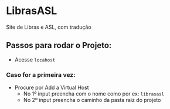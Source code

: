 # LibrasASL

Site de Libras e ASL, com tradução

## Passos para rodar o Projeto:

-   Acesse `locahost`

### Caso for a primeira vez:

-   Procure por Add a Virtual Host
    -   No 1º input preencha com o nome como por ex: `librasasl`
    -   No 2º input preencha o caminho da pasta raiz do projeto
